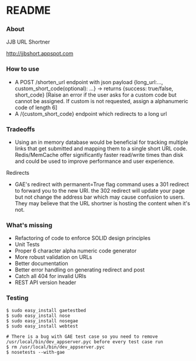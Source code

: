 # README #

### About ###

JJB URL Shortner

http://jjbshort.appspot.com

### How to use ###

* A POST /shorten_url endpoint with json payload {long_url:..., custom_short_code(optional): ...} -> returns {success: true/false, short_code} [Raise an error if the user asks for a custom code but cannot be assigned. If custom is not requested, assign a alphanumeric code of length 6]
* A /{custom_short_code} endpoint which redirects to a long url

### Tradeoffs ###

- Using an in memory database would be beneficial for tracking multiple links that get submitted and mapping them to a single short URL code.  Redis/MemCache offer significantly faster read/write times than disk and could be used to improve performance and user experience.

Redirects 
- GAE's redirect with permanent=True flag command uses a 301 redirect to forward you to the new URI.  the 302 redirect will update your page but not change the address bar which may cause confusion to users.  They may believe that the URL shortner is hosting the content when it's not.

### What's missing ###

* Refactoring of code to enforce SOLID design principles
* Unit Tests
* Proper 6 character alpha numeric code generator
* More robust validation on URLs
* Better documentation
* Better error handling on generating redirect and post
* Catch all 404 for invalid URIs
* REST API version header

### Testing ###
```
$ sudo easy_install gaetestbed
$ sudo easy_install nose
$ sudo easy_install nosegae
$ sudo easy_install webtest

# There is a bug with GAE test case so you need to remove /usr/local/bin/dev_appserver.pyc before every test case run
$ rm /usr/local/bin/dev_appserver.pyc
$ nosetests --with-gae
```